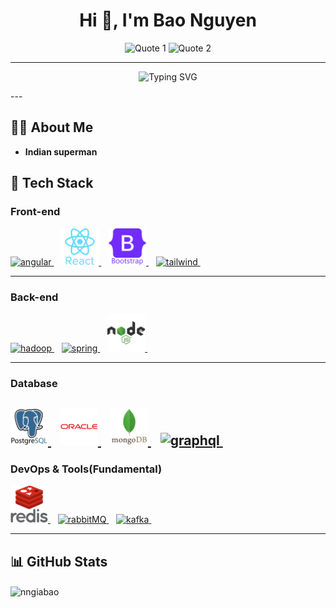 <h1 align="center">Hi 👋, I'm Bao Nguyen</h1>
<p align="center">
<img id="quote1" src="https://readme-typing-svg.demolab.com?font=Playfair+Display&weight=800&size=30&duration=6000&pause=4900&color=F71B15&width=900&height=80&lines=You+can%27t+go+back+and+change+the+beginning" alt="Quote 1">

<img id="quote2" src="https://readme-typing-svg.demolab.com?font=Playfair+Display&weight=800&size=30&duration=5900&pause=5000&color=F71B15&width=900&height=80&lines=But+you+can+start+where+you+are+and+change+the+ending." alt="Quote 2">


</p>
<hr>
<p align="center">
  <img src="https://readme-typing-svg.demolab.com?font=Playfair+Display&weight=600&size=35&pause=10000&color=F71B15&width=800&height=80&lines=Choosing+to+forgive+is+choosing+to+release+yourself." alt="Typing SVG">
</p>
---

## 👨‍💻 About Me
- **Indian superman**

## 🚀 Tech Stack

### **Front-end**
<a href="https://angular.io" target="_blank" rel="noreferrer"> <img src="https://angular.io/assets/images/logos/angular/angular.svg" alt="angular" width="60" height="60"/> </a>&nbsp;&nbsp;
<a href="https://reactjs.org/" target="_blank" rel="noreferrer"> <img src="https://raw.githubusercontent.com/devicons/devicon/master/icons/react/react-original-wordmark.svg" alt="react" width="60" height="60"/> </a>&nbsp;&nbsp;
<a href="https://getbootstrap.com" target="_blank" rel="noreferrer"> <img src="https://raw.githubusercontent.com/devicons/devicon/master/icons/bootstrap/bootstrap-plain-wordmark.svg" alt="bootstrap" width="60" height="60"/> </a>&nbsp;&nbsp;
<a href="https://tailwindcss.com/" target="_blank" rel="noreferrer"> <img src="https://www.vectorlogo.zone/logos/tailwindcss/tailwindcss-icon.svg" alt="tailwind" width="60" height="60"/> </a>&nbsp;&nbsp;

---

### **Back-end**
<a href="https://hadoop.apache.org/" target="_blank" rel="noreferrer"> <img src="https://www.vectorlogo.zone/logos/apache_hadoop/apache_hadoop-icon.svg" alt="hadoop" width="60" height="60"/> </a> </a>&nbsp;&nbsp;
<a href="https://spring.io/" target="_blank" rel="noreferrer"> <img src="https://www.vectorlogo.zone/logos/springio/springio-icon.svg" alt="spring" width="60" height="60"/> </a>&nbsp;&nbsp;
<a href="https://nodejs.org" target="_blank" rel="noreferrer"> <img src="https://raw.githubusercontent.com/devicons/devicon/master/icons/nodejs/nodejs-original-wordmark.svg" alt="nodejs" width="60" height="60"/> </a>&nbsp;&nbsp;

---

### **Database** 
<a href="https://www.postgresql.org" target="_blank" rel="noreferrer"> <img src="https://raw.githubusercontent.com/devicons/devicon/master/icons/postgresql/postgresql-original-wordmark.svg" alt="postgresql" width="60" height="60"/> </a>&nbsp;&nbsp;
<a href="https://www.oracle.com/" target="_blank" rel="noreferrer"> <img src="https://raw.githubusercontent.com/devicons/devicon/master/icons/oracle/oracle-original.svg" alt="oracle" width="60" height="60"/> </a>&nbsp;&nbsp;
<a href="https://www.mongodb.com/" target="_blank" rel="noreferrer"> <img src="https://raw.githubusercontent.com/devicons/devicon/master/icons/mongodb/mongodb-original-wordmark.svg" alt="mongodb" width="60" height="60"/> </a> &nbsp;&nbsp;
 <a href="https://graphql.org" target="_blank" rel="noreferrer"> <img src="https://www.vectorlogo.zone/logos/graphql/graphql-icon.svg" alt="graphql" width="60" height="60"/> </a>&nbsp;&nbsp;
---

### **DevOps & Tools(Fundamental)**
<a href="https://redis.io" target="_blank" rel="noreferrer"> <img src="https://raw.githubusercontent.com/devicons/devicon/master/icons/redis/redis-original-wordmark.svg" alt="redis" width="60" height="60"/> </a>&nbsp;&nbsp;
<a href="https://www.rabbitmq.com" target="_blank" rel="noreferrer"> <img src="https://www.vectorlogo.zone/logos/rabbitmq/rabbitmq-icon.svg" alt="rabbitMQ" width="60" height="60"/> </a>&nbsp;&nbsp;
<a href="https://kafka.apache.org/" target="_blank" rel="noreferrer"> <img src="https://www.vectorlogo.zone/logos/apache_kafka/apache_kafka-icon.svg" alt="kafka" width="60" height="60"/> </a>&nbsp;&nbsp;
  
---

## 📊 GitHub Stats

<p>
  <img align="center" src="https://github-readme-stats.vercel.app/api/top-langs?username=nngiabao&show_icons=true&locale=en&layout=compact" alt="nngiabao" />
</p>

